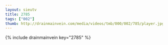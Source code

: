 ```yaml
--- 
layout: sieutv
title: 2785
tags: ["002"]
thumb: http://drainmainvein.com/media/videos/tmb/000/002/785/player.jpg
---
```

{% include drainmainvein key="2785" %} 
